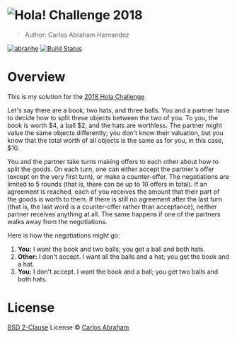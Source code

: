  # ![Hola!](https://hola.org/img/logo.png) Challenge 2018

> Author: Carlos Abraham Hernandez

[![abranhe](https://abranhe.com/badge.svg)](https://github.com/abranhe)
[![Build Status](https://img.shields.io/travis/abranhe/hola-challenge.svg?logo=travis)](https://travis-ci.org/abranhe/hola-challenge)

# Overview

This is my solution for the [2018 Hola Challenge](https://github.com/hola/challenge_haggling)

Let's say there are a book, two hats, and three balls. You and a partner have to decide how to split these objects between the two of you. To you, the book is worth $4, a ball $2, and the hats are worthless. The partner might value the same objects differently; you don't know their valuation, but you know that the total worth of all objects is the same as for you, in this case, $10.

You and the partner take turns making offers to each other about how to split the goods. On each turn, one can either accept the partner's offer (except on the very first turn), or make a counter-offer. The negotiations are limited to 5 rounds (that is, there can be up to 10 offers in total). If an agreement is reached, each of you receives the amount that their part of the goods is worth to them. If there is still no agreement after the last turn (that is, the last word is a counter-offer rather than acceptance), neither partner receives anything at all. The same happens if one of the partners walks away from the negotiations.

Here is how the negotiations might go:

1. **You:** I want the book and two balls; you get a ball and both hats.
2. **Other:** I don't accept. I want all the balls and a hat; you get the book and a hat.
3. **You:** I don't accept. I want the book and a ball; you get two balls and both hats.


# License

[BSD 2-Clause](https://github.com/abranhe/hola-challenge/blob/master/LICENSE) License © [Carlos Abraham](https://github.com/abranhe/)
